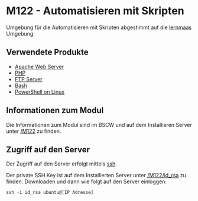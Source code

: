 M122 - Automatisieren mit Skripten
==================================

Umgebung für die Automatisieren mit Skripten abgestimmt auf die [lernmaas](https://github.com/mc-b/lernmaas) Umgebung.

Verwendete Produkte
-------------------

* [Apache Web Server](https://httpd.apache.org/)
* [PHP](https://www.php.net/)
* [FTP Server](https://wiki.ubuntuusers.de/vsftpd/)
* [Bash](https://wiki.ubuntuusers.de/Bash/)
* [PowerShell on Linux](https://docs.microsoft.com/en-us/powershell/scripting/install/installing-powershell-core-on-linux?view=powershell-6)

Informationen zum Modul
-----------------------

Die Informationen zum Modul sind im BSCW und auf dem Installieren Server unter [/M122](/M122) zu finden.

Zugriff auf den Server
----------------------

Der Zugriff auf den Server erfolgt mittels [ssh](https://wiki.ubuntuusers.de/SSH/). 

Der private SSH Key ist auf dem Installierten Server unter [/M122/id_rsa](/M122/id_rsa) zu finden. Downloaden und dann wie folgt auf den Server einloggen:

    ssh -i id_rsa ubuntu@[IP Adresse]
